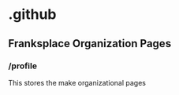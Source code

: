 # .github

## Franksplace Organization Pages

### /profile

 This stores the make organizational pages
